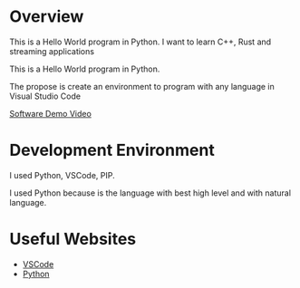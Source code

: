 # Overview

This is a Hello World program in Python. I want to learn C++, Rust and streaming applications

This is a Hello World program in Python.

The propose is create an environment to program with any language in Visual Studio Code

[Software Demo Video](https://youtu.be/NMEBZWCXHmw)

# Development Environment

I used Python, VSCode, PIP.

I used Python because is the language with best high level and with natural language.

# Useful Websites

* [VSCode](https://code.visualstudio.com/)
* [Python](https://www.python.org/)
